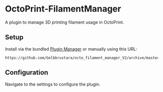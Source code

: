# OctoPrint-FilamentManager

A plugin to manage 3D printing filament usage in OctoPrint.

## Setup

Install via the bundled [Plugin Manager](https://docs.octoprint.org/en/master/plugins/index.html) or manually using this URL:

    https://github.com/Gelbbrustara/octo_filament_manager_V2/archive/master.zip

## Configuration

Navigate to the settings to configure the plugin.
